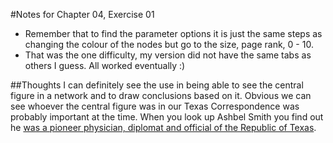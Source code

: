#Notes for Chapter 04, Exercise 01
- Remember that to find the parameter options it is just the same steps as changing the colour of the nodes but go to the size, page rank, 0 - 10.
- That was the one difficulty, my version did not have the same tabs as others I guess. All worked eventually :)

##Thoughts
I can definitely see the use in being able to see the central figure in a network and to draw conclusions based on it. Obvious we can see whoever the central figure was in our Texas Correspondence was probably important at the time. When you look up Ashbel Smith you find out he [was a pioneer physician, diplomat and official of the Republic of Texas](https://en.wikipedia.org/wiki/Ashbel_Smith). 